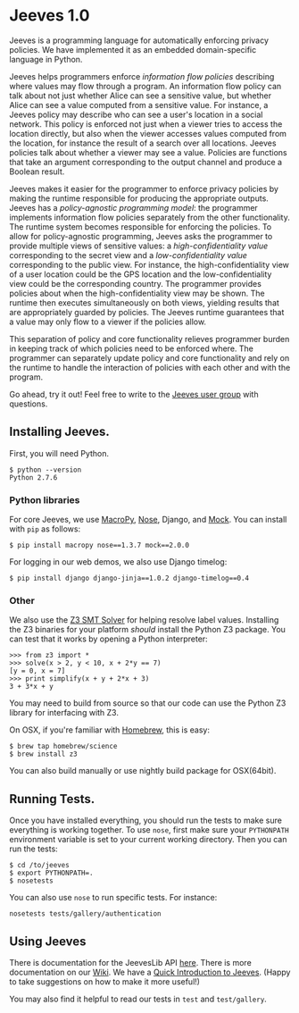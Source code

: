 Jeeves 1.0
======
Jeeves is a programming language for automatically enforcing privacy policies. We have implemented it as an embedded domain-specific language in Python.

Jeeves helps programmers enforce _information flow policies_ describing where values may flow through a program.
An information flow policy can talk about not just whether Alice can see a sensitive value, but whether Alice can see a value computed from a sensitive value. For instance, a Jeeves policy may describe who can see a user's location in a social network. This policy is enforced not just when a viewer tries to access the location directly, but also when the viewer accesses values computed from the location, for instance the result of a search over all locations. Jeeves policies talk about whether a viewer may see a value. Policies are functions that take an argument corresponding to the output channel and produce a Boolean result.

Jeeves makes it easier for the programmer to enforce privacy policies by making the runtime responsible for producing the appropriate outputs. Jeeves has a _policy-agnostic programming model_: the programmer implements information flow policies separately from the other functionality. The runtime system becomes responsible for enforcing the policies. To allow for policy-agnostic programming, Jeeves asks the programmer to provide multiple views of sensitive values: a _high-confidentiality value_ corresponding to the secret view and a _low-confidentiality value_ corresponding to the public view. For instance, the high-confidentiality view of a user location could be the GPS location and the low-confidentiality view could be the corresponding country. The programmer provides policies about when the high-confidentiality view may be shown. The runtime then executes simultaneously on both views, yielding results that are appropriately guarded by policies. The Jeeves runtime guarantees that a value may only flow to a viewer if the policies allow.

This separation of policy and core functionality relieves programmer burden in keeping track of which policies need to be enforced where. The programmer can separately update policy and core functionality and rely on the runtime to handle the interaction of policies with each other and with the program.

Go ahead, try it out! Feel free to write to the [Jeeves user group](https://groups.google.com/forum/#!forum/jeeves-programmers) with questions.

## Installing Jeeves.
First, you will need Python.

    $ python --version
    Python 2.7.6


### Python libraries
For core Jeeves, we use [MacroPy](https://github.com/lihaoyi/macropy), [Nose](https://nose.readthedocs.org/en/latest/), Django, and [Mock](http://www.voidspace.org.uk/python/mock/). You can install with ```pip``` as follows:

    $ pip install macropy nose==1.3.7 mock==2.0.0
    
For logging in our web demos, we also use Django timelog:

    $ pip install django django-jinja==1.0.2 django-timelog==0.4


### Other
We also use the [Z3 SMT Solver](http://z3.codeplex.com/releases) for helping resolve label values. Installing the Z3 binaries for your platform *should* install the Python Z3 package. You can test that it works by opening a Python interpreter:

    >>> from z3 import *
    >>> solve(x > 2, y < 10, x + 2*y == 7)
    [y = 0, x = 7]
    >>> print simplify(x + y + 2*x + 3)
    3 + 3*x + y

You may need to build from source so that our code can use the Python Z3 library for interfacing with Z3.

On OSX, if you're familiar with [Homebrew](http://brew.sh/), this is easy:

    $ brew tap homebrew/science
    $ brew install z3

You can also build manually or use nightly build package for OSX(64bit).


## Running Tests.
Once you have installed everything, you should run the tests to make sure everything is working together. To use ```nose```, first make sure your ```PYTHONPATH``` environment variable is set to your current working directory. Then you can run the tests:


    $ cd /to/jeeves
    $ export PYTHONPATH=.
    $ nosetests
    
You can also use ```nose``` to run specific tests. For instance:

    nosetests tests/gallery/authentication

    
## Using Jeeves
There is documentation for the JeevesLib API [here](http://projects.csail.mit.edu/jeeves/doc/jeeveslib.html). There is more documentation on our [Wiki](https://github.com/jeanqasaur/jeeves/wiki). We have a [Quick Introduction to Jeeves](https://github.com/jeanqasaur/jeeves/wiki/A-Quick-Introduction-to-Jeeves). (Happy to take suggestions on how to make it more useful!)

You may also find it helpful to read our tests in ```test``` and ```test/gallery```.
